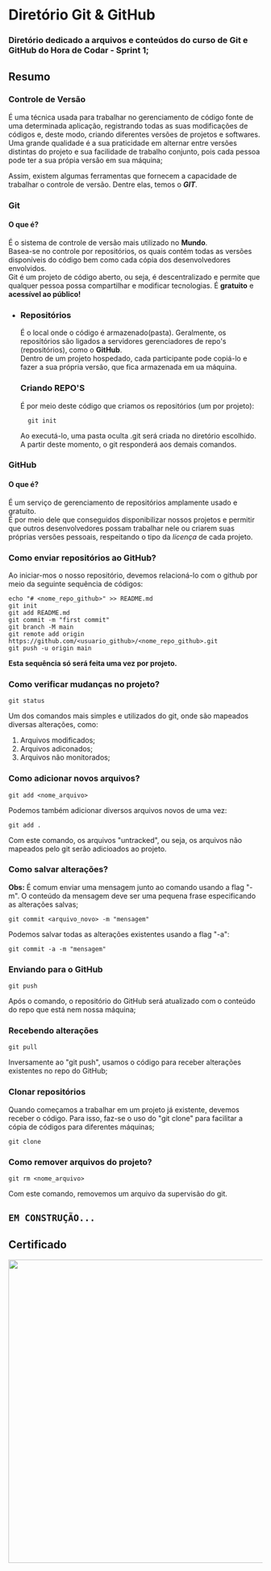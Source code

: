 Diretório Git & GitHub
======================
### Diretório dedicado a arquivos e conteúdos do curso de Git e GitHub do Hora de Codar - Sprint 1;

## Resumo
### Controle de Versão
É uma técnica usada para trabalhar no gerenciamento de código fonte de uma determinada aplicação, registrando todas as suas modificações de códigos e, deste modo, criando diferentes versões de projetos e softwares.  
Uma grande qualidade é a sua praticidade em alternar entre versões distintas do projeto e sua facilidade de trabalho conjunto, pois cada pessoa pode ter a sua própia versão em sua máquina;

Assim, existem algumas ferramentas que fornecem a capacidade de trabalhar o controle de versão. Dentre elas, temos o _**GIT**_.
### Git
#### O que é?
É o sistema de controle de versão mais utilizado no **Mundo**.  
Basea-se no controle por repositórios, os quais contém todas as versões disponíveis do código bem como cada cópia dos desenvolvedores envolvidos.  
Git é um projeto de código aberto, ou seja, é descentralizado e permite que qualquer pessoa possa compartilhar e modificar tecnologias. É **gratuito** e **acessível ao público!**
- ### Repositórios
  É o local onde o código é armazenado(pasta). Geralmente, os repositórios são ligados a servidores gerenciadores de repo's (repositórios), como o **GitHub**.  
  Dentro de um projeto hospedado, cada participante pode copiá-lo e fazer a sua própria versão, que fica armazenada em ua máquina.
  ### Criando REPO'S
  É por meio deste código que criamos os repositórios (um por projeto):

        git init

    Ao executá-lo, uma pasta oculta .git será criada no diretório escolhido. A partir deste momento, o git responderá aos demais comandos.
    
### GitHub
#### O que é?
É um serviço de gerenciamento de repositórios amplamente usado e gratuito.  
É por meio dele que conseguidos disponibilizar nossos projetos e permitir que outros desenvolvedores possam trabalhar nele ou criarem suas próprias versões pessoais, respeitando o tipo da _licença_ de cada projeto.

### Como enviar repositórios ao GitHub?
Ao iniciar-mos o nosso repositório, devemos relacioná-lo com o github por meio da seguinte sequência de códigos:

    echo "# <nome_repo_github>" >> README.md
    git init
    git add README.md
    git commit -m "first commit"
    git branch -M main
    git remote add origin https://github.com/<usuario_github>/<nome_repo_github>.git
    git push -u origin main
    
**Esta sequência só será feita uma vez por projeto.**

### Como verificar mudanças no projeto?
    git status
Um dos comandos mais simples e utilizados do git, onde são mapeados diversas alterações, como:
1. Arquivos modificados;
2. Arquivos adiconados;
3. Arquivos não monitorados;
   
### Como adicionar novos arquivos?
    git add <nome_arquivo>
Podemos também adicionar diversos arquivos novos de uma vez:

    git add .
Com este comando, os arquivos "untracked", ou seja, os arquivos não mapeados pelo git serão adicioados ao projeto.
### Como salvar alterações?
**Obs:** É comum enviar uma mensagem junto ao comando usando a flag "-m". O conteúdo da mensagem deve ser uma pequena frase especificando as alterações salvas;

    git commit <arquivo_novo> -m "mensagem"
Podemos salvar todas as alterações existentes usando a flag "-a":

    git commit -a -m "mensagem"

### Enviando para o GitHub
    git push 
Após o comando, o repositório do GitHub será atualizado com o conteúdo do repo que está nem nossa máquina;

### Recebendo alterações
    git pull
Inversamente ao "git push", usamos o código para receber alterações existentes no repo do GitHub;

### Clonar repositórios
Quando começamos a trabalhar em um projeto já existente, devemos receber o código. Para isso, faz-se o uso do "git clone" para facilitar a cópia de códigos para diferentes máquinas;

    git clone
### Como remover arquivos do projeto?
    git rm <nome_arquivo>
Com este comando, removemos um arquivo da supervisão do git.

## ```EM CONSTRUÇÃO...```

## **Certificado**
<img src="Certificado/certificado de conclusão Git e GitHub - foto.jpg" width="600px"/>